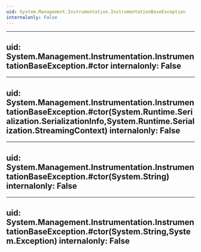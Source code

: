```yaml
---
uid: System.Management.Instrumentation.InstrumentationBaseException
internalonly: False
---
```


---
uid: System.Management.Instrumentation.InstrumentationBaseException.#ctor
internalonly: False
---

---
uid: System.Management.Instrumentation.InstrumentationBaseException.#ctor(System.Runtime.Serialization.SerializationInfo,System.Runtime.Serialization.StreamingContext)
internalonly: False
---

---
uid: System.Management.Instrumentation.InstrumentationBaseException.#ctor(System.String)
internalonly: False
---

---
uid: System.Management.Instrumentation.InstrumentationBaseException.#ctor(System.String,System.Exception)
internalonly: False
---
